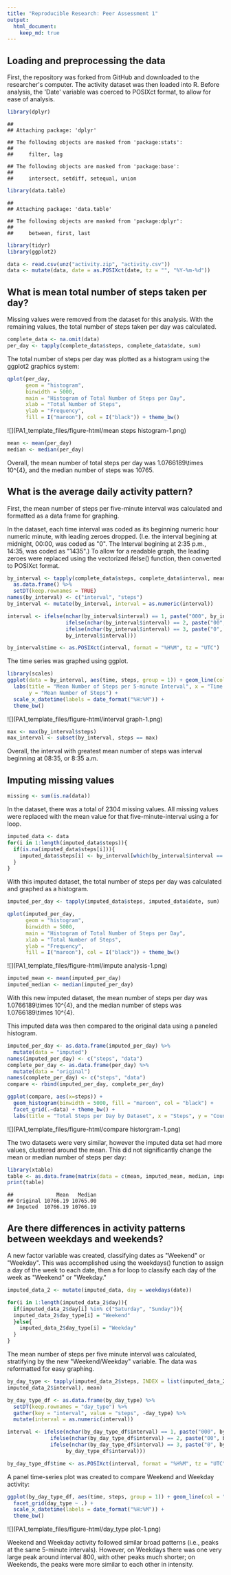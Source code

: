```yaml
---
title: "Reproducible Research: Peer Assessment 1"
output: 
  html_document:
    keep_md: true
---
```



## Loading and preprocessing the data

First, the repository was forked from GitHub and downloaded to the researcher's computer. The activity dataset was then loaded into R. Before analysis, the 'Date' variable was coerced to POSIXct format, to allow for ease of analysis.  


```r
library(dplyr)
```

```
## 
## Attaching package: 'dplyr'
```

```
## The following objects are masked from 'package:stats':
## 
##     filter, lag
```

```
## The following objects are masked from 'package:base':
## 
##     intersect, setdiff, setequal, union
```

```r
library(data.table)
```

```
## 
## Attaching package: 'data.table'
```

```
## The following objects are masked from 'package:dplyr':
## 
##     between, first, last
```

```r
library(tidyr)
library(ggplot2)
```


```r
data <- read.csv(unz("activity.zip", "activity.csv"))
data <- mutate(data, date = as.POSIXct(date, tz = "", "%Y-%m-%d"))
```

## What is mean total number of steps taken per day?

Missing values were removed from the dataset for this analysis. With the remaining values, the total number of steps taken per day was calculated.  


```r
complete_data <- na.omit(data)
per_day <- tapply(complete_data$steps, complete_data$date, sum)
```

The total number of steps per day was plotted as a histogram using the ggplot2 graphics system:  


```r
qplot(per_day, 
      geom = "histogram", 
      binwidth = 5000, 
      main = "Histogram of Total Number of Steps per Day",
      xlab = "Total Number of Steps",
      ylab = "Frequency",
      fill = I("maroon"), col = I("black")) + theme_bw()
```

![](PA1_template_files/figure-html/mean steps histogram-1.png)<!-- -->


```r
mean <- mean(per_day)
median <- median(per_day)
```

Overall, the mean number of total steps per day was 1.0766189\times 10^{4}, and the median number of steps was 10765.

## What is the average daily activity pattern?

First, the mean number of steps per five-minute interval was calculated and formatted as a data frame for graphing.

In the dataset, each time interval was coded as its beginning numeric hour numeric minute, with leading zeroes dropped. (I.e. the interval begining at midnight, 00:00, was coded as "0". The Interval begining at 2:35 p.m., 14:35, was coded as "1435".) To allow for a readable graph, the leading zeroes were replaced using the vectorized ifelse() function, then converted to POSIXct format.


```r
by_interval <- tapply(complete_data$steps, complete_data$interval, mean) %>%
  as.data.frame() %>%
  setDT(keep.rownames = TRUE)
names(by_interval) <- c("interval", "steps")
by_interval <- mutate(by_interval, interval = as.numeric(interval))

interval <- ifelse(nchar(by_interval$interval) == 1, paste("000", by_interval$interval, sep = ""),
                   ifelse(nchar(by_interval$interval) == 2, paste("00", by_interval$interval, sep = ""),
                   ifelse(nchar(by_interval$interval) == 3, paste("0", by_interval$interval, sep = ""),
                   by_interval$interval)))

by_interval$time <- as.POSIXct(interval, format = "%H%M", tz = "UTC")
```

The time series was graphed using ggplot.


```r
library(scales)
ggplot(data = by_interval, aes(time, steps, group = 1)) + geom_line(col = "maroon") +
  labs(title = "Mean Number of Steps per 5-minute Interval", x = "Time of Day",
       y = "Mean Number of Steps") +
  scale_x_datetime(labels = date_format("%H:%M")) +
  theme_bw()
```

![](PA1_template_files/figure-html/interval graph-1.png)<!-- -->


```r
max <- max(by_interval$steps)
max_interval <- subset(by_interval, steps == max)
```

Overall, the interval with greatest mean number of steps was interval beginning at 08:35, or 8:35 a.m.

## Imputing missing values


```r
missing <- sum(is.na(data))
```

In the dataset, there was a total of 2304 missing values. All missing values were replaced with the mean value for that five-minute-interval using a for loop.


```r
imputed_data <- data
for(i in 1:length(imputed_data$steps)){
  if(is.na(imputed_data$steps[i])){
    imputed_data$steps[i] <- by_interval[which(by_interval$interval == imputed_data$interval[i]), 2]
  }
}
```

With this imputed dataset, the total number of steps per day was calculated and graphed as a histogram.


```r
imputed_per_day <- tapply(imputed_data$steps, imputed_data$date, sum)

qplot(imputed_per_day, 
      geom = "histogram", 
      binwidth = 5000, 
      main = "Histogram of Total Number of Steps per Day",
      xlab = "Total Number of Steps",
      ylab = "Frequency",
      fill = I("maroon"), col = I("black")) + theme_bw()
```

![](PA1_template_files/figure-html/impute analysis-1.png)<!-- -->


```r
imputed_mean <- mean(imputed_per_day)
imputed_median <- median(imputed_per_day)
```

With this new imputed dataset, the mean number of steps per day was 1.0766189\times 10^{4}, and the median number of steps was 1.0766189\times 10^{4}.

This imputed data was then compared to the original data using a paneled histogram.  


```r
imputed_per_day <- as.data.frame(imputed_per_day) %>%
  mutate(data = "imputed")
names(imputed_per_day) <- c("steps", "data")
complete_per_day <- as.data.frame(per_day) %>%
  mutate(data = "original")
names(complete_per_day) <- c("steps", "data")
compare <- rbind(imputed_per_day, complete_per_day)

ggplot(compare, aes(x=steps)) + 
  geom_histogram(binwidth = 5000, fill = "maroon", col = "black") +
  facet_grid(.~data) + theme_bw() +
  labs(title = "Total Steps per Day by Dataset", x = "Steps", y = "Count")
```

![](PA1_template_files/figure-html/compare historgram-1.png)<!-- -->

The two datasets were very similar, however the imputed data set had more values, clustered around the mean. This did not significantly change the mean or median number of steps per day:  


```r
library(xtable)
table <- as.data.frame(matrix(data = c(mean, imputed_mean, median, imputed_median), nrow = 2, dimnames = list(c("Original", "Imputed"), c("Mean", "Median"))))
print(table)
```

```
##              Mean   Median
## Original 10766.19 10765.00
## Imputed  10766.19 10766.19
```

## Are there differences in activity patterns between weekdays and weekends?

A new factor variable was created, classifying dates as "Weekend" or "Weekday". This was accomplished using the weekdays() function to assign a day of the week to each date, then a for loop to classify each day of the week as "Weekend" or "Weekday."  


```r
imputed_data_2 <- mutate(imputed_data, day = weekdays(date))

for(i in 1:length(imputed_data_2$day)){
  if(imputed_data_2$day[i] %in% c("Saturday", "Sunday")){
  imputed_data_2$day_type[i] = "Weekend"
  }else{
    imputed_data_2$day_type[i] = "Weekday"
  }
}
```

The mean number of steps per five minute interval was calculated, stratifying by the new "Weekend/Weekday" variable. The data was reformatted for easy graphing.  


```r
by_day_type <- tapply(imputed_data_2$steps, INDEX = list(imputed_data_2$day_type, 
imputed_data_2$interval), mean)

by_day_type_df <- as.data.frame(by_day_type) %>%
  setDT(keep.rownames = "day_type") %>%
  gather(key = "interval", value = "steps", -day_type) %>%
  mutate(interval = as.numeric(interval))

interval <- ifelse(nchar(by_day_type_df$interval) == 1, paste("000", by_day_type_df$interval, sep = ""),
              ifelse(nchar(by_day_type_df$interval) == 2, paste("00", by_day_type_df$interval, sep = ""),
              ifelse(nchar(by_day_type_df$interval) == 3, paste("0", by_day_type_df$interval, sep = ""),
                   by_day_type_df$interval)))

by_day_type_df$time <- as.POSIXct(interval, format = "%H%M", tz = "UTC")
```

A panel time-series plot was created to compare Weekend and Weekday activity:


```r
ggplot(by_day_type_df, aes(time, steps, group = 1)) + geom_line(col = "maroon") + 
  facet_grid(day_type ~ .) +
  scale_x_datetime(labels = date_format("%H:%M")) +
  theme_bw()
```

![](PA1_template_files/figure-html/day_type plot-1.png)<!-- -->

Weekend and Weekday activity followed similar broad patterns (i.e., peaks at the same 5-minute intervals). However, on Weekdays there was one very large peak around interval 800, with other peaks much shorter; on Weekends, the peaks were more similar to each other in intensity.


